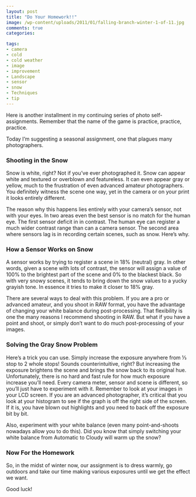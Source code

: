 ```yaml
---
layout: post
title: "Do Your Homework!!"
image: /wp-content/uploads/2011/01/falling-branch-winter-1-of-11.jpg
comments: true
categories:

tags:
- camera
- cold
- cold weather
- image
- improvement
- Landscape
- sensor
- snow
- Techniques
- tip
---
```

Here is another installment in my continuing series of photo self-assignments. Remember that the name of the game is practice, practice, practice.

Today I’m suggesting a seasonal assignment, one that plagues many photographers.

<h3>Shooting in the Snow</h3>
Snow is white, right? Not if you’ve ever photographed it. Snow can appear white and textured or overblown and featureless. It can even appear gray or yellow, much to the frustration of even advanced amateur photographers. You definitely witness the scene one way, yet in the camera or on your print it looks entirely different.

The reason why this happens lies entirely with your camera’s sensor, not with your eyes. In two areas even the best sensor is no match for the human eye. The first sensor deficit in in contrast. The human eye can register a much wider contrast range than can a camera sensor. The second area where sensors lag is in recording certain scenes, such as snow. Here’s why.
<h3><strong>How a Sensor Works on Snow</strong></h3>
A sensor works by trying to register a scene in 18% (neutral) gray. In other words, given a scene with lots of contrast, the sensor will assign a value of 100% to the brightest part of the scene and 0% to the blackest black. So with very snowy scenes, it tends to bring down the snow values to a yucky grayish tone. In essence it tries to make it closer to 18% gray.

There are several ways to deal with this problem. If you are a pro or advanced amateur, and you shoot in RAW format, you have the advantage of changing your white balance during post-processing. That flexibility is one the many reasons I recommend shooting in RAW. But what if you have a point and shoot, or simply don’t want to do much post-processing of your images.

<h3>Solving the Gray Snow Problem</h3>
Here’s a trick you can use. Simply increase the exposure anywhere from ⅓ stop to 2 whole stops! Sounds counterintuitive, right? But increasing the exposure brightens the scene and brings the snow back to its original hue. Unfortunately, there is no hard and fast rule for how much exposure increase you’ll need. Every camera meter, sensor and scene is different, so you’ll just have to experiment with it. Remember to look at your images in your LCD screen. If you are an advanced photographer, it’s critical that you look at your histogram to see if the graph is off the right side of the screen. If it is, you have blown out highlights and you need to back off the exposure bit by bit.

Also, experiment with your white balance (even many point-and-shoots nowadays allow you to do this). Did you know that simply switching your white balance from Automatic to Cloudy will warm up the snow?

<h3>Now For the Homework</h3>
So, in the midst of winter now, our assignment is to dress warmly, go outdoors and take our time making various exposures until we get the effect we want. 

Good luck!